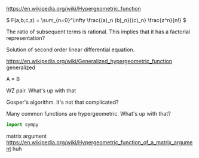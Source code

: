 
<https://en.wikipedia.org/wiki/Hypergeometric_function>

$ F(a;b;c,z) = \sum_{n=0}^\infty \frac{(a)_n (b)_n}{(c)_n} \frac{z^n}{n!} $

The ratio of subsequent terms is rational. This implies that it has a factorial representation?

Solution of second order linear differential equation.

<https://en.wikipedia.org/wiki/Generalized_hypergeometric_function> generalized

A = B

WZ pair. What's up with that

Gosper's algorithm. It's not that complicated?

Many common functions are hypergeometric. What's up with that?

```python
import sympy
```

matrix argument <https://en.wikipedia.org/wiki/Hypergeometric_function_of_a_matrix_argument> huh
